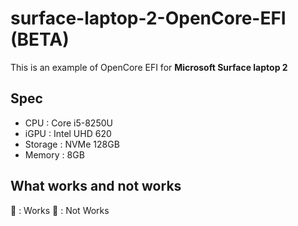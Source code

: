 # surface-laptop-2-OpenCore-EFI (BETA)
This is an example of OpenCore EFI for **Microsoft Surface laptop 2**

## Spec
- CPU : Core i5-8250U
- iGPU : Intel UHD 620
- Storage : NVMe 128GB
- Memory : 8GB

## What works and not works
🔵 : Works
🔴 : Not Works

